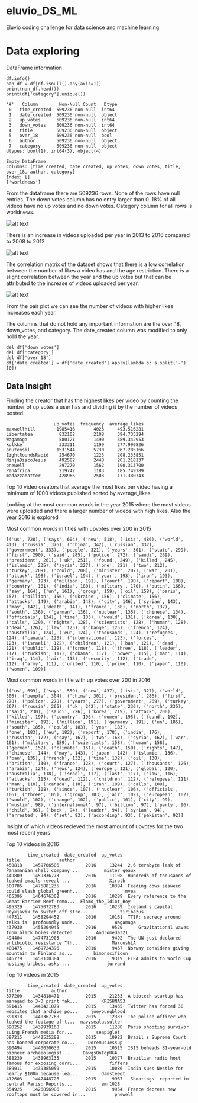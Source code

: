 # eluvio_DS_ML
Eluvio coding challenge for data science and machine learning 

# Data exploring
DataFrame information
```
df.info()
nan_df = df[df.isnull().any(axis=1)]
print(nan_df.head())
print(df['category'].unique())

'#'   Column        Non-Null Count   Dtype 
 0   time_created  509236 non-null  int64
 1   date_created  509236 non-null  object
 2   up_votes      509236 non-null  int64 
 3   down_votes    509236 non-null  int64 
 4   title         509236 non-null  object
 5   over_18       509236 non-null  bool
 6   author        509236 non-null  object
 7   category      509236 non-null  object
dtypes: bool(1), int64(3), object(4)

Empty DataFrame
Columns: [time_created, date_created, up_votes, down_votes, title, over_18, author, category]
Index: []
['worldnews']
```
From the dataframe there are 509236 rows. None of the rows have null entries. The down votes column has no entry larger than 0.
18% of all videos have no up votes and no down votes. Category column for all rows is worldnews.

![alt text](https://github.com/nemanjarajic/eluvio_DS_ML/blob/main/uploads%20per%20year.png)

There is an increase in videos uploaded per year in 2013 to 2016 compared to 2008 to 2012

![alt text](https://github.com/nemanjarajic/eluvio_DS_ML/blob/main/correlation%20matrix.png)

The correlation matrix of the dataset shows that there is a low correlation between the number of likes a video has and the age restriction.
There is a slight correlation between the year and the up votes but that can be attributed to the increase of videos uploaded per year.

![alt text](https://github.com/nemanjarajic/eluvio_DS_ML/blob/main/pairplot.png)

From the pair plot we can see the number of videos with higher likes increases each year.

The columns that do not hold any important information are the over_18, down_votes, and category.
The date_created column was modified to only hold the year.
```
del df['down_votes']
del df['category']
del df['over_18']
df['date_created'] = df['date_created'].apply(lambda s: s.split('-')[0])
```
## Data Insight

Finding the creator that has the highest likes per video by counting the number of up votes a user has and dividing it by the number of videos posted.

```
                  up_votes  frequency  average_likes
maxwellhill        1985416       4023     493.516281
Libertatea          832102       2108     394.735294
Wagamaga            580121       1490     389.342953
kulkke              333311       1199     277.990826
anutensil          1531544       5730     267.285166
EightRoundsRapid    254670       1223     208.233851
NinjaDiscoJesus     492582       2448     201.218137
pnewell             297270       1562     190.313700
PanAfrica           219742       1183     185.749789
madazzahatter       428966       2503     171.380743
```

Top 10 video creators that average the most likes per video having a minimum of 1000 videos published sorted by average_likes

Looking at the most common words in the year 2015 where the most videos were uploaded and there a larger number of videos with high likes.
Also the year 2016 is explored

Most common words in titles with upvotes over 200 in 2015
```
[('us', 728), ('says', 604), ('new', 518), ('isis', 486), ('world', 413), ('russia', 376), ('china', 342), ('russian', 337), ('government', 333), ('people', 321), ('years', 301), ('state', 299), ('first', 290), ('said', 285), ('police', 272), ('saudi', 269), ('president', 261), ('uk', 251), ('found', 249), ('killed', 245), ('islamic', 235), ('syria', 227), ('one', 221), ('two', 212), ('turkey', 209), ('could', 208), ('minister', 207), ('war', 201), ('attack', 198), ('israel', 194), ('year', 193), ('iran', 193), ('germany', 193), ('million', 191), ('court', 190), ('report', 188), ('country', 181), ('india', 180), ('military', 170), ('putin', 166), ('say', 164), ('un', 161), ('group', 159), ('oil', 158), ('paris', 157), ('billion', 156), ('ukraine', 156), ('climate', 156), ('attacks', 149), ('arabia', 148), ('city', 146), ('syrian', 143), ('may', 142), ('death', 141), ('france', 138), ('north', 137), ('south', 136), ('german', 136), ('nuclear', 135), ('chinese', 134), ('officials', 134), ('time', 133), ('would', 131), ('korea', 130), ('calls', 129), ('rights', 128), ('scientists', 128), ('human', 128), ('deal', 126), ('law', 125), ('change', 125), ('french', 124), ('australia', 124), ('eu', 124), ('thousands', 124), ('refugees', 124), ('canada', 123), ('international', 123), ('forces', 
123), ('israeli', 122), ('children', 121), ('ban', 121), ('dead', 121), ('public', 119), ('former', 118), ('three', 118), ('leader', 117), ('turkish', 117), ('obama', 117), ('power', 115), ('man', 114), ('iraq', 114), ('air', 113), ('security', 112), ('trade', 
112), ('army', 111), ('united', 110), ('prime', 110), ('japan', 110), ('women', 109)]
```
Most common words in title with up votes over 200 in 2016
```
[('us', 699), ('says', 559), ('new', 437), ('isis', 327), ('world', 305), ('people', 304), ('china', 301), ('president', 286), ('first', 278), ('police', 278), ('years', 277), ('government', 269), ('turkey', 267), ('russia', 265), ('uk', 242), ('state', 236), ('north', 235), ('said', 230), ('saudi', 226), ('korea', 219), ('attack', 200), ('killed', 197), ('country', 196), ('women', 195), ('found', 192), ('minister', 192), ('million', 191), ('germany', 191), ('un', 185), ('south', 185), ('could', 183), ('year', 183), 
('one', 183), ('eu', 182), ('report', 178), ('india', 176), ('russian', 172), ('say', 167), ('two', 163), ('syria', 162), ('war', 161), ('military', 159), ('scientists', 158), ('human', 158), ('german', 152), ('climate', 151), ('death', 150), ('rights', 147), ('chinese', 144), ('may', 143), ('japan', 142), ('islamic', 136), ('ban', 135), ('french', 132), ('time', 132), ('oil', 130), ('british', 130), ('france', 128), ('court', 127), ('thousands', 126), ('arabia', 124), ('news', 124), ('europe', 121), ('global', 120), ('australia', 118), ('israel', 117), ('last', 117), ('law', 116), ('attacks', 115), ('dead', 112), ('children', 112), ('refugees', 111), ('man', 110), ('canada', 110), ('iran', 109), ('calls', 109), ('turkish', 108), ('since', 107), ('nuclear', 106), ('officials', 106), ('three', 105), ('group', 103), ('air', 102), ('european', 102), ('would', 102), ('change', 102), ('public', 101), ('city', 99), ('muslim', 98), ('international', 97), ('billion', 97), ('party', 96), ('child', 96), ('back', 94), ('leader', 94), ('syrian', 94), ('arrested', 94), ('set', 93), ('according', 93), ('pakistan', 92)]
```

Insight of which videos recieved the most amount of upvotes for the two most recent years

Top 10 videos in 2016
```
        time_created  date_created  up_votes                                              title               author
450818    1459706506          2016     13244  2.6 terabyte leak of Panamanian shell company ...         mister_geaux
449809    1459336773          2016     11108  Hundreds of thousands of leaked emails reveal ...               Xiroth
500786    1476881235          2016     10394  Feeding cows seaweed could slash global greenh...                 mvea
465396    1464676302          2016     10289  Every reference to the Great Barrier Reef remo...  Flamo_the_Idiot_Boy
495329    1475072783          2016     10239  Iceland s capital Reykjavik to switch off stre...            tiribazus
447311    1458294452          2016     10161  TTIP: secrecy around talks is  profoundly unde...             Wagamaga
437930    1455204945          2016      9520      Gravitational waves from black holes detected         Andromeda321
494404    1474731905          2016      9492  The UN just declared antibiotic resistance “th...            MarcoshLA
480475    1469724396          2016      9467  Norway considers giving mountain to Finland as...        bimonscificon
446779    1458130384          2016      9319  FIFA admits to World Cup hosting bribes, asks ...              jurvand
```

Top 10 videos in 2015
```
        time_created  date_created  up_votes                                              title            author
377200    1434818471          2015     21253  A biotech startup has managed to 3-D print fak...         KRISHNA53
391415    1440421079          2015     13435  Twitter has forced 30 websites that archive po...     joeyoungblood
391318    1440367768          2015     12333  The police officer who leaked the footage of t...  navysealassulter
390252    1439939168          2015     11288  Paris shooting survivor suing French media for...         seapiglet
397215    1442535288          2015     10922  Brazil s Supreme Court has banned corporate co...     DoremusJessup
390494    1440030633          2015     10515  ISIS beheads 81-year-old pioneer archaeologist...     DawgsOnTopUGA
388230    1438963135          2015     10377  Brazilian radio host famous for exposing corru...           fiffers
389011    1439385059          2015     10086  India sues Nestle for nearly $100m because lea...         damsteegt
412603    1447448726          2015      9967   Shootings  reported in central Paris: Reports...           emr1028
354925    1426856986          2015      9954  France decrees new rooftops must be covered in...           pnewell
```
